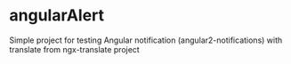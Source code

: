 # angularAlert
Simple project for testing Angular notification (angular2-notifications) with translate from ngx-translate project

